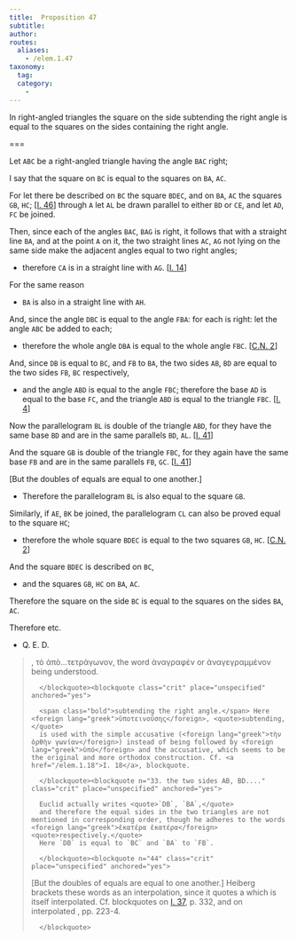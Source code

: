 ```yaml
---
title:  Proposition 47
subtitle:
author:
routes:
  aliases:
    - /elem.1.47
taxonomy:
  tag:
  category:
    -
---
```


In right-angled triangles the square on the side subtending the right angle is equal to the squares on the sides containing the right angle.

===

Let `ABC` be a right-angled triangle having the angle <lb n="5"/>`BAC` right;

I say that the square on `BC` is equal to the squares on `BA`, `AC`.

For let there be described on `BC` the square `BDEC`, <lb n="10"/>and on `BA`, `AC` the squares `GB`, `HC`; [<a href="/elem.1.46">I. 46</a>] through `A` let `AL` be drawn parallel to either `BD` or `CE`, and let `AD`, `FC` be joined.
<!-- <lb n="15"/> -->

Then, since each of the angles `BAC`, `BAG` is right, it follows that with a straight line `BA`, and at the point `A` on it, the two straight lines <lb n="20"/>`AC`, `AG` not lying on the same side make the adjacent angles equal to two right angles; 

- therefore `CA` is in a straight line with `AG`. [<a href="/elem.1.14">I. 14</a>]

<!-- <lb n="25"/> -->

For the same reason 

- `BA` is also in a straight line with `AH`.

And, since the angle `DBC` is equal to the angle `FBA`: for each is right: let the angle `ABC` be added to each; <lb n="30"/>

- therefore the whole angle `DBA` is equal to the whole angle `FBC`. [<a href="/elem.1.c.n.2">C.N. 2</a>]

<!-- <pb n="350"/> -->

And, since `DB` is equal to `BC`, and `FB` to `BA`, the two sides `AB`, `BD` are equal to the two sides `FB`, `BC` respectively, <lb n="35"/>

- and the angle `ABD` is equal to the angle `FBC`; therefore the base `AD` is equal to the base `FC`, and the triangle `ABD` is equal to the triangle `FBC`. [<a href="/elem.1.4">I. 4</a>]

Now the parallelogram `BL` is double of the triangle `ABD`, for they have the same base `BD` and are in the same parallels <lb n="40"/>`BD`, `AL`. [<a href="/elem.1.41">I. 41</a>]

And the square `GB` is double of the triangle `FBC`, for they again have the same base `FB` and are in the same parallels `FB`, `GC`. [<a href="/elem.1.41">I. 41</a>]

[But the doubles of equals are equal to one another.] <lb n="45"/>

- Therefore the parallelogram `BL` is also equal to the square `GB`.

Similarly, if `AE`, `BK` be joined, the parallelogram `CL` can also be proved equal to the square `HC`; <lb n="50"/>

- therefore the whole square `BDEC` is equal to the two squares `GB`, `HC`. [<a href="/elem.1.c.n.2">C.N. 2</a>]

And the square `BDEC` is described on `BC`, 

- and the squares `GB`, `HC` on `BA`, `AC`.

Therefore the square on the side `BC` is equal to the <lb n="55"/>squares on the sides `BA`, `AC`.

Therefore etc.

- Q. E. D.

<blockquote n="1. the square on" class="crit" place="unspecified" anchored="yes">

, <foreign lang="greek">τὸ ἀπὸ...τετρἁγωνον</foreign>, the word <foreign lang="greek">ἀναγραφέν</foreign> or <foreign lang="greek">ἀναγεγραμμένον</foreign> being understood.

      </blockquote><blockquote class="crit" place="unspecified" anchored="yes">

      <span class="bold">subtending the right angle.</span> Here <foreign lang="greek">ὑποτεινούσης</foreign>, <quote>subtending,</quote>
      is used with the simple accusative (<foreign lang="greek">τὴν ὀρθὴν γωνίαν</foreign>) instead of being followed by <foreign lang="greek">ὑπό</foreign> and the accusative, which seems to be the original and more orthodox construction. Cf. <a href="/elem.1.18">I. 18</a>, blockquote.

      </blockquote><blockquote n="33. the two sides AB, BD...." class="crit" place="unspecified" anchored="yes">

      Euclid actually writes <quote>`DB`, `BA`,</quote>
      and therefore the equal sides in the two triangles are not mentioned in corresponding order, though he adheres to the words <foreign lang="greek">ἑκατέρα ἑκατέρα</foreign> <quote>respectively.</quote>
      Here `DB` is equal to `BC` and `BA` to `FB`.

      </blockquote><blockquote n="44" class="crit" place="unspecified" anchored="yes">

[<span class="bold">But the doubles of equals are equal to one another.</span>] Heiberg brackets these words as an interpolation, since it quotes a <title>Common Notion</title> which is itself interpolated. Cf. blockquotes on <a href="/elem.1.37">I. 37</a>, p. 332, and on interpolated <title>Common Notions</title>, pp. 223-4.

      </blockquote>

